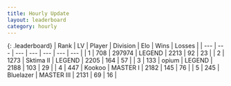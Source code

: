 ```yaml
---
title: Hourly Update
layout: leaderboard
category: hourly
---
```


{: .leaderboard}
| Rank | LV | Player | Division | Elo | Wins | Losses |
| --- | --- | --- | --- | --- | --- | --- |
| <span data-change="0">1</span> | 708 | <span title="ID: 544038">297974</span> | LEGEND | <span data-change="0">2213</span> | <span data-change="0">92</span> | <span data-change="0">23</span> |
| <span data-change="0">2</span> | 1273 | <span title="ID: 402846">Sktima II</span> | LEGEND | <span data-change="0">2205</span> | <span data-change="0">164</span> | <span data-change="0">57</span> |
| <span data-change="0">3</span> | 133 | <span title="ID: 750033">opium</span> | LEGEND | <span data-change="0">2188</span> | <span data-change="0">103</span> | <span data-change="0">29</span> |
| <span data-change="0">4</span> | 447 | <span title="ID: 598288">Kookoo</span> | MASTER I | <span data-change="15">2182</span> | <span data-change="1">145</span> | <span data-change="0">76</span> |
| <span data-change="0">5</span> | 245 | <span title="ID: 221994">Bluelazer</span> | MASTER III | <span data-change="0">2131</span> | <span data-change="0">69</span> | <span data-change="0">16</span> |